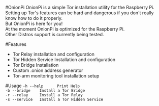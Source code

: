 #OnionPi
OnionPi is a simple Tor installation utility for the Raspberry Pi.</br>
Setting up Tor's features can be hard and dangerous if you don't really know how to do it properly.</br>
But OnionPi is here for you!</br>
At the moment OnionPi is optimized for the Raspberry Pi.</br>
Other Distros support is currently being tested.</br>

#Features
- Tor Relay installation and configuration</br>
- Tor Hidden Service Installation and configuration</br>
- Tor Bridge Installation</br>
- Custom .onion address generator</br>
- Tor-arm monitoring tool installation setup</br>

#Usage
`-h --help		Print Help`</br>
`-b --bridge	Install a Tor Bridge`</br>
`-r --relay 	Install a Tor Relay`</br>
`-s --service	Install a Tor Hidden Service`</br>
